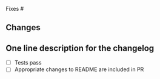 Fixes #<issuelink>

## Changes

## One line description for the changelog


- [ ] Tests pass
- [ ] Appropriate changes to README are included in PR
